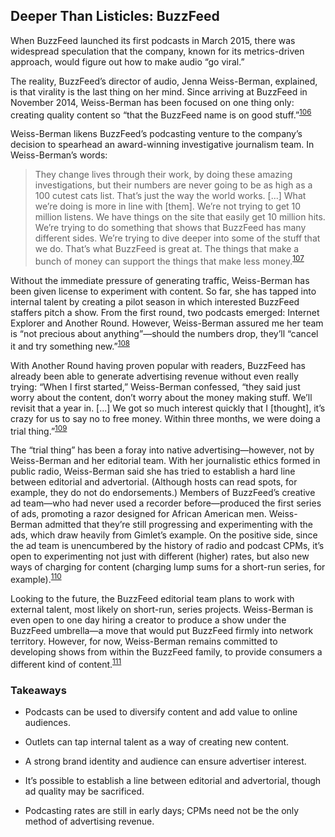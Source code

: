 Deeper Than Listicles: BuzzFeed
 -------------------------------
 
 When BuzzFeed launched its first podcasts in March 2015, there was widespread speculation that the company, known for its metrics-driven approach, would figure out how to make audio “go viral.” 

 The reality, BuzzFeed’s director of audio, Jenna Weiss-Berman, explained, is that virality is the last thing on her mind. Since arriving at BuzzFeed in November 2014, Weiss-Berman has been focused on one thing only: creating quality content so “that the BuzzFeed name is on good stuff.”<sup><a href=../citations/index.html>106</a></sup> 

 Weiss-Berman likens BuzzFeed’s podcasting venture to the company’s decision to spearhead an award-winning investigative journalism team. In Weiss-Berman’s words: 

 > They change lives through their work, by doing these amazing investigations, but their numbers are never going to be as high as a 100 cutest cats list. That’s just the way the world works. [...] What we’re doing is more in line with [them]. We’re not trying to get 10 million listens. We have things on the site that easily get 10 million hits. We’re trying to do something that shows that BuzzFeed has many different sides. We’re trying to dive deeper into some of the stuff that we do. That’s what BuzzFeed is great at. The things that make a bunch of money can support the things that make less money.<sup><a href=../citations/index.html>107</a></sup> 

 Without the immediate pressure of generating traffic, Weiss-Berman has been given license to experiment with content. So far, she has tapped into internal talent by creating a pilot season in which interested BuzzFeed staffers pitch a show. From the first round, two podcasts emerged: Internet Explorer and Another Round. However, Weiss-Berman assured me her team is “not precious about anything”—should the numbers drop, they’ll “cancel it and try something new.”<sup><a href=../citations/index.html>108</a></sup> 

 With Another Round having proven popular with readers, BuzzFeed has already been able to generate advertising revenue without even really trying: “When I first started,” Weiss-Berman confessed, “they said just worry about the content, don’t worry about the money making stuff. We’ll revisit that a year in. [...] We got so much interest quickly that I [thought], it’s crazy for us to say no to free money. Within three months, we were doing a trial thing.”<sup><a href=../citations/index.html>109</a></sup> 

 The “trial thing” has been a foray into native advertising—however, not by Weiss-Berman and her editorial team. With her journalistic ethics formed in public radio, Weiss-Berman said she has tried to establish a hard line between editorial and advertorial. (Although hosts can read spots, for example, they do not do endorsements.) Members of BuzzFeed’s creative ad team—who had never used a recorder before—produced the first series of ads, promoting a razor designed for African American men. Weiss-Berman admitted that they’re still progressing and experimenting with the ads, which draw heavily from Gimlet’s example. On the positive side, since the ad team is unencumbered by the history of radio and podcast CPMs, it’s open to experimenting not just with different (higher) rates, but also new ways of charging for content (charging lump sums for a short-run series, for example).<sup><a href=../citations/index.html>110</a></sup> 

 Looking to the future, the BuzzFeed editorial team plans to work with external talent, most likely on short-run, series projects. Weiss-Berman is even open to one day hiring a creator to produce a show under the BuzzFeed umbrella—a move that would put BuzzFeed firmly into network territory. However, for now, Weiss-Berman remains committed to developing shows from within the BuzzFeed family, to provide consumers a different kind of content.<sup><a href=../citations/index.html>111</a></sup> 

 ### Takeaways 

 -   Podcasts can be used to diversify content and add value to online     audiences. 

 -   Outlets can tap internal talent as a way of creating new content. 

 -   A strong brand identity and audience can ensure advertiser interest. 

 -   It’s possible to establish a line between editorial and advertorial,     though ad quality may be sacrificed. 

 -   Podcasting rates are still in early days; CPMs need not be the only     method of advertising revenue. 

